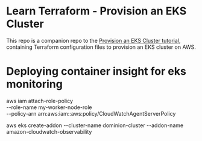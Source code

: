 # Learn Terraform - Provision an EKS Cluster

This repo is a companion repo to the [Provision an EKS Cluster tutorial](https://developer.hashicorp.com/terraform/tutorials/kubernetes/eks), containing
Terraform configuration files to provision an EKS cluster on AWS.



# Deploying container insight for eks monitoring

aws iam attach-role-policy \
--role-name my-worker-node-role \
--policy-arn arn:aws:iam::aws:policy/CloudWatchAgentServerPolicy 


aws eks create-addon --cluster-name dominion-cluster --addon-name amazon-cloudwatch-observability

#



